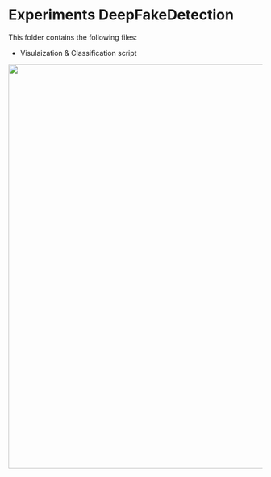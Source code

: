 # Experiments DeepFakeDetection
This folder contains the following files:
 <ul>
  <li>Visulaization & Classification script</li>
</ul> 
<img align="center" src="https://gitlab.itwm.fraunhofer.de/duralllopez/temporal-deepfake/blob/master/imgs/1000_deep.png" width="800"/>


